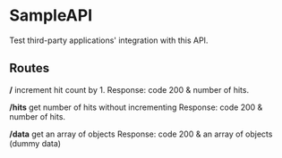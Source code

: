 # SampleAPI

Test third-party applications' integration with this API.
## Routes
**/**
  increment hit count by 1. 
  Response: code 200 & number of hits.

**/hits**
  get number of hits without incrementing
  Response: code 200 & number of hits.
  
**/data**
  get an array of objects
  Response: code 200 & an array of objects (dummy data)
